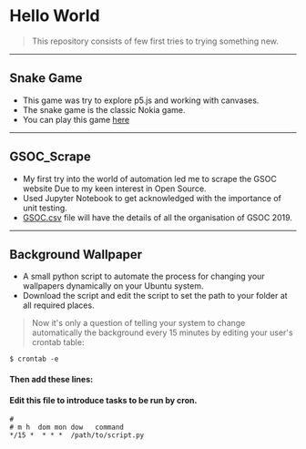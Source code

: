 # Hello World

> This repository consists of few first tries to trying something new.

--------------------------------------------------------
## Snake Game

* This game was try to explore p5.js and working with canvases.
* The snake game is the classic Nokia game.
* You can play this game [here](http://hetzzsnake.surge.sh/)

-------------------------------------------------------
## GSOC_Scrape

* My first try into the world of automation led me to scrape the GSOC website Due to my keen interest in Open Source.
* Used Jupyter Notebook to get acknowledged with the importance of unit testing.
* [GSOC.csv](https://github.com/hetzz/hello-world/blob/master/GSOC_Scrape/GSOC.csv) file will have the details of all the organisation of GSOC 2019.

-----------------------------------------------------------
## Background Wallpaper

* A small python script to automate the process for changing your wallpapers dynamically on your Ubuntu system.
* Download the script and edit the script to set the path to your folder at all required places.

> Now it's only a question of telling your system to change automatically the background every 15 minutes by editing your user's crontab table:

```
$ crontab -e
```

#### Then add these lines:

#### Edit this file to introduce tasks to be run by cron.
```
#
# m h  dom mon dow   command
*/15 *  * * *  /path/to/script.py
```